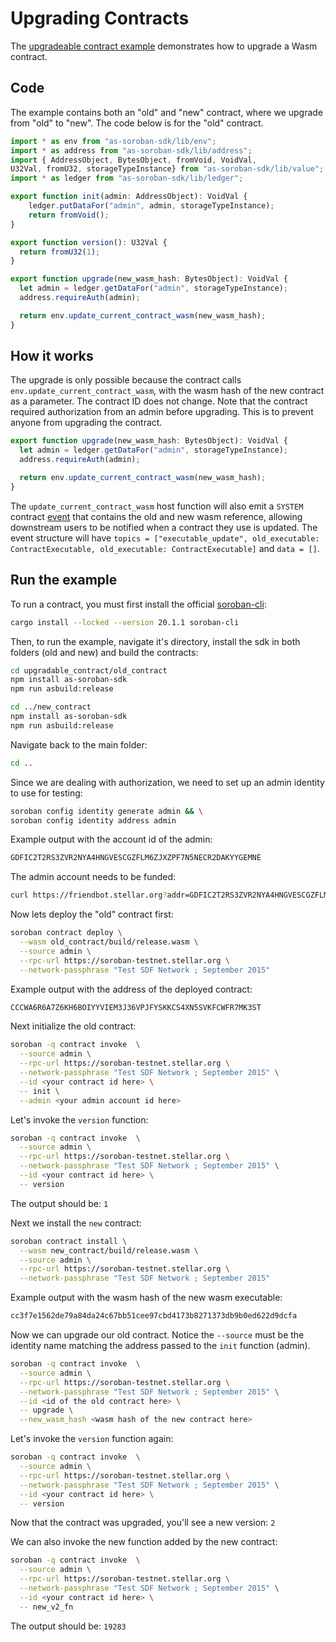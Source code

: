 # Upgrading Contracts

The [upgradeable contract example](https://github.com/Soneso/as-soroban-examples/tree/main/upgradable_contract) demonstrates how to upgrade a Wasm contract.


## Code

The example contains both an "old" and "new" contract, where we upgrade from "old" to "new". The code below is for the "old" contract.


```typescript
import * as env from "as-soroban-sdk/lib/env";
import * as address from "as-soroban-sdk/lib/address";
import { AddressObject, BytesObject, fromVoid, VoidVal, 
U32Val, fromU32, storageTypeInstance} from "as-soroban-sdk/lib/value";
import * as ledger from "as-soroban-sdk/lib/ledger";

export function init(admin: AddressObject): VoidVal {
    ledger.putDataFor("admin", admin, storageTypeInstance);
    return fromVoid();
}

export function version(): U32Val {
  return fromU32(1);
}

export function upgrade(new_wasm_hash: BytesObject): VoidVal {
  let admin = ledger.getDataFor("admin", storageTypeInstance);
  address.requireAuth(admin);

  return env.update_current_contract_wasm(new_wasm_hash);
}
```

## How it works

The upgrade is only possible because the contract calls `env.update_current_contract_wasm`, with the wasm hash of the new contract as a parameter. The contract ID does not change. Note that the contract required authorization from an admin before upgrading. This is to prevent anyone from upgrading the contract.

```typescript
export function upgrade(new_wasm_hash: BytesObject): VoidVal {
  let admin = ledger.getDataFor("admin", storageTypeInstance);
  address.requireAuth(admin);

  return env.update_current_contract_wasm(new_wasm_hash);
}
```

The `update_current_contract_wasm` host function will also emit a `SYSTEM` contract [event](https://soroban.stellar.org/docs/fundamentals-and-concepts/events#event-types) that contains the old and new wasm reference, allowing downstream users to be notified when a contract they use is updated. The event structure will have `topics = ["executable_update", old_executable: ContractExecutable, old_executable: ContractExecutable]` and `data = []`.


## Run the example

To run a contract, you must first install the official [soroban-cli](https://soroban.stellar.org/docs/getting-started/setup):

```sh
cargo install --locked --version 20.1.1 soroban-cli
```

Then, to run the example, navigate it's directory, install the sdk in both folders (old and new) and build the contracts:

```sh
cd upgradable_contract/old_contract
npm install as-soroban-sdk
npm run asbuild:release

cd ../new_contract
npm install as-soroban-sdk
npm run asbuild:release
```

Navigate back to the main folder:

```sh
cd ..
```

Since we are dealing with authorization, we need to set up an admin identity to use for testing:

```sh
soroban config identity generate admin && \
soroban config identity address admin
```

Example output with the account id of the admin:
```sh
GDFIC2T2RS3ZVR2NYA4HNGVESCGZFLM6ZJXZPF7N5NECR2DAKYYGEMNE
```

The admin account needs to be funded:
```sh
curl https://friendbot.stellar.org?addr=GDFIC2T2RS3ZVR2NYA4HNGVESCGZFLM6ZJXZPF7N5NECR2DAKYYGEMNE
```

Now lets deploy the "old" contract first:
```sh
soroban contract deploy \
  --wasm old_contract/build/release.wasm \
  --source admin \
  --rpc-url https://soroban-testnet.stellar.org \
  --network-passphrase "Test SDF Network ; September 2015"
```

Example output with the address of the deployed contract:
```sh
CCCWA6R6A7Z6KH6BOIYYVIEM3J36VPJFYSKKCS4XN5SVKFCWFR7MK3ST
```

Next initialize the old contract:
```sh
soroban -q contract invoke  \
  --source admin \
  --rpc-url https://soroban-testnet.stellar.org \
  --network-passphrase "Test SDF Network ; September 2015" \
  --id <your contract id here> \
  -- init \
  --admin <your admin account id here>
```

Let's invoke the `version` function:
```sh
soroban -q contract invoke  \
  --source admin \
  --rpc-url https://soroban-testnet.stellar.org \
  --network-passphrase "Test SDF Network ; September 2015" \
  --id <your contract id here> \
  -- version
```

The output should be:
`1`

Next we install the `new` contract:

```sh
soroban contract install \
  --wasm new_contract/build/release.wasm \
  --source admin \
  --rpc-url https://soroban-testnet.stellar.org \
  --network-passphrase "Test SDF Network ; September 2015"
```

Example output with the wasm hash of the new wasm executable:
```sh
cc3f7e1562de79a84da24c67bb51cee97cbd4173b8271373db9b0ed622d9dcfa
```

Now we can upgrade our old contract. Notice the `--source` must be the identity name matching the address passed to the `init` function (admin).

```sh
soroban -q contract invoke  \
  --source admin \
  --rpc-url https://soroban-testnet.stellar.org \
  --network-passphrase "Test SDF Network ; September 2015" \
  --id <id of the old contract here> \
  -- upgrade \
  --new_wasm_hash <wasm hash of the new contract here>
```


Let's invoke the `version` function again:
```sh
soroban -q contract invoke  \
  --source admin \
  --rpc-url https://soroban-testnet.stellar.org \
  --network-passphrase "Test SDF Network ; September 2015" \
  --id <your contract id here> \
  -- version
```

Now that the contract was upgraded, you'll see a new version:
`2`

We can also invoke the new function added by the new contract:

```sh
soroban -q contract invoke  \
  --source admin \
  --rpc-url https://soroban-testnet.stellar.org \
  --network-passphrase "Test SDF Network ; September 2015" \
  --id <your contract id here> \
  -- new_v2_fn
```

The output should be:
`19283`

